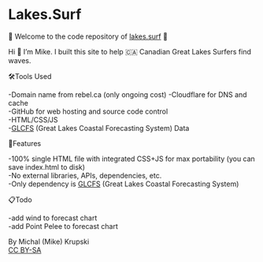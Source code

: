 # Lakes.Surf

🌊 Welcome to the code repository of [lakes.surf](https://lakes.surf) 🌊  

Hi 👋 I’m Mike. I built this site to help 🇨🇦 Canadian Great Lakes Surfers find waves. 
  
🛠Tools Used
  
-Domain name from rebel.ca (only ongoing cost)
-Cloudflare for DNS and cache  
-GitHub for web hosting and source code control  
-HTML/CSS/JS  
-[GLCFS](https://www.glerl.noaa.gov/res/glcfs/glcfs.html) (Great Lakes Coastal Forecasting System) Data

🎉Features  
  
-100% single HTML file with integrated CSS+JS for max portability (you can save index.html to disk)  
-No external libraries, APIs, dependencies, etc.  
-Only dependency is [GLCFS](https://www.glerl.noaa.gov/res/glcfs/glcfs.html) (Great Lakes Coastal Forecasting System)
  
  
  
📋Todo  
  
-add wind to forecast chart  
-add Point Pelee to forecast chart  
  
By Michal (Mike) Krupski  
[CC BY-SA](https://creativecommons.org/licenses/by-sa/4.0/)
